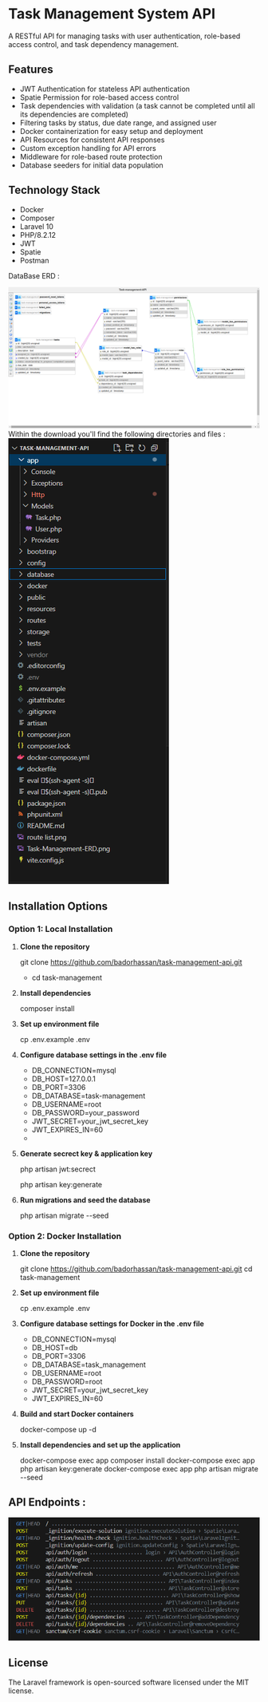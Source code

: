 # Task Management System API

A RESTful API for managing tasks with user authentication, role-based access control, and task dependency management.

## Features
- JWT Authentication for stateless API authentication
- Spatie Permission for role-based access control
- Task dependencies with validation (a task cannot be completed until all its dependencies are completed)
- Filtering tasks by status, due date range, and assigned user
- Docker containerization for easy setup and deployment
- API Resources for consistent API responses
- Custom exception handling for API errors
- Middleware for role-based route protection
- Database seeders for initial data population

## Technology Stack

- Docker
- Composer
- Laravel 10
- PHP/8.2.12
- JWT
- Spatie
- Postman

DataBase ERD :

 <img src="https://github.com/badorhassan/task-management-api/blob/main/Task-Management-ERD.png" />
Within the download you'll find the following directories and files :

 <img src="https://github.com/badorhassan/task-management-api/blob/main/app structure.png" />


## Installation Options

### Option 1: Local Installation

1. **Clone the repository**
 
   git clone https://github.com/badorhassan/task-management-api.git
   - cd task-management
 

2. **Install dependencies**
  
   composer install
  

3. **Set up environment file**
 
   cp .env.example .env
   

4. **Configure database settings in the .env file**
   
   - DB_CONNECTION=mysql
   - DB_HOST=127.0.0.1
   - DB_PORT=3306
   - DB_DATABASE=task-management
   - DB_USERNAME=root
   - DB_PASSWORD=your_password
   - JWT_SECRET=your_jwt_secret_key
   - JWT_EXPIRES_IN=60
   - 
 

5. **Generate secrect key & application key**
   
   php artisan jwt:secrect
   
   php artisan key:generate
  

8. **Run migrations and seed the database**
   
   php artisan migrate --seed
  

### Option 2: Docker Installation

1. **Clone the repository**
  
   git clone https://github.com/badorhassan/task-management-api.git
   cd task-management
 

2. **Set up environment file**
 
   cp .env.example .env
  

3. **Configure database settings for Docker in the .env file**
  
   - DB_CONNECTION=mysql
   - DB_HOST=db
   - DB_PORT=3306
   - DB_DATABASE=task_management
   - DB_USERNAME=root
   - DB_PASSWORD=root
   - JWT_SECRET=your_jwt_secret_key
   - JWT_EXPIRES_IN=60
 

4. **Build and start Docker containers**

   docker-compose up -d


5. **Install dependencies and set up the application**

   docker-compose exec app composer install
   docker-compose exec app php artisan key:generate
   docker-compose exec app php artisan migrate --seed



## API Endpoints :

 <img src="https://github.com/badorhassan/task-management-api/blob/main/route list.png" />


## License
The Laravel framework is open-sourced software licensed under the MIT license.
